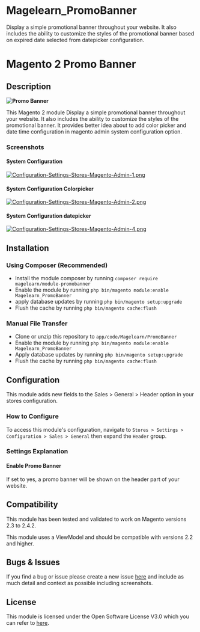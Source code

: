 # Magelearn_PromoBanner
Display a simple promotional banner throughout your website. It also includes the ability to customize the styles of the promotional banner based on expired date selected from datepicker configuration.

# Magento 2 Promo Banner

## Description
**![Promo Banner](https://i.postimg.cc/wBZ4ZcBH/Home-page.png)**

This Magento 2 module Display a simple promotional banner throughout your website. It also includes the ability to customize the styles of the promotional banner. It provides better idea about to add color picker and date time configuration in magento admin system configuration option.

### Screenshots

#### System Configuration
[![Configuration-Settings-Stores-Magento-Admin-1.png](https://i.postimg.cc/k5vDhwsR/Configuration-Settings-Stores-Magento-Admin-1.png)](https://postimg.cc/bGdzZxKq)

#### System Configuration Colorpicker
[![Configuration-Settings-Stores-Magento-Admin-2.png](https://i.postimg.cc/c4fKns3c/Configuration-Settings-Stores-Magento-Admin-2.png)](https://postimg.cc/Ln66dFNq)

#### System Configuration datepicker
[![Configuration-Settings-Stores-Magento-Admin-4.png](https://i.postimg.cc/tT7ZZWd1/Configuration-Settings-Stores-Magento-Admin-4.png)](https://postimg.cc/62J5F7mw)

## Installation

### Using Composer (Recommended)
 - Install the module composer by running `composer require magelearn/module-promobanner`
 - Enable the module by running `php bin/magento module:enable Magelearn_PromoBanner`
 - apply database updates by running `php bin/magento setup:upgrade`
 - Flush the cache by running `php bin/magento cache:flush`

### Manual File Transfer
- Clone or unzip this repository to `app/code/Magelearn/PromoBanner`
- Enable the module by running `php bin/magento module:enable Magelearn_PromoBanner`
- Apply database updates by running `php bin/magento setup:upgrade`
- Flush the cache by running `php bin/magento cache:flush`

## Configuration
This module adds new fields to the Sales > General > Header option in your stores configuration.

### How to Configure
To access this module's configuration, navigate to `Stores > Settings > Configuration > Sales > General` then expand the `Header` group.

### Settings Explanation

#### Enable Promo Banner
If set to yes, a promo banner will be shown on the header part of your website.

## Compatibility
This module has been tested and validated to work on Magento versions 2.3 to 2.4.2.

This module uses a ViewModel and should be compatible with versions 2.2 and higher.

## Bugs & Issues
If you find a bug or issue please create a new issue [here](https://github.com/vijayrami/Magelearn_PromoBanner/issues) and include as much detail and context as possible including screenshots.

## License
This module is licensed under the Open Software License V3.0 which you can refer to [here](LICENSE.txt).
